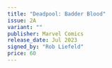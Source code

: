 ```yaml
---
title: "Deadpool: Badder Blood"
issue: 2A
variant: ""
publisher: Marvel Comics
release_date: Jul 2023
signed_by: "Rob Liefeld"
price: 60
---
```

